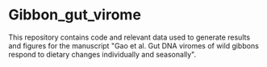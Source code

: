 # Gibbon_gut_virome

This repository contains code and relevant data used to generate results and figures for the manuscript "Gao et al. Gut DNA viromes of wild gibbons respond to dietary changes individually and seasonally".
